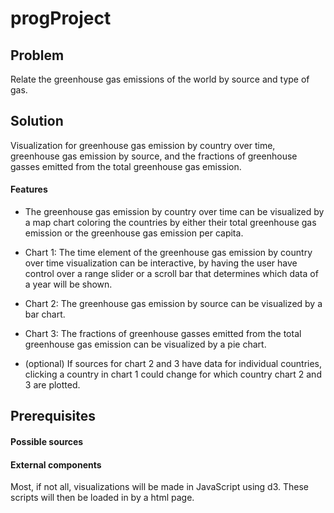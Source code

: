 # progProject

## Problem
Relate the greenhouse gas emissions of the world by source and type of gas.

## Solution
Visualization for greenhouse gas emission by country over time, greenhouse gas
emission by source, and the fractions of greenhouse gasses emitted from the
total greenhouse gas emission.

#### Features
- The greenhouse gas emission by country over time can be visualized by a map
chart coloring the countries by either their total greenhouse gas emission
or the greenhouse gas emission per capita.

- Chart 1: The time element of the greenhouse gas emission by country over time
 visualization can be interactive, by having the user have control over a
range slider or a scroll bar that determines which data of a year will be
shown.

- Chart 2: The greenhouse gas emission by source can be visualized by a bar chart.

- Chart 3: The fractions of greenhouse gasses emitted from the total greenhouse gas
 emission can be visualized by a pie chart.

- (optional) If sources for chart 2 and 3 have data for individual countries,
clicking a country in chart 1 could change for which country chart 2 and 3
are plotted.

## Prerequisites
#### Possible sources

#### External components
Most, if not all, visualizations will be made in JavaScript using d3. These
scripts will then be loaded in by a html page.
